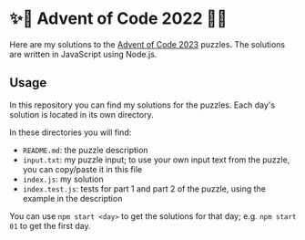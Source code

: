 # ✨🎄 Advent of Code 2022 🎄✨
Here are my solutions to the [Advent of Code 2023](https://adventofcode.com/2023) puzzles. The solutions are written in JavaScript using Node.js.

## Usage

In this repository you can find my solutions for the puzzles. Each day's solution is located in its own directory.

In these directories you will find:

- `README.md`: the puzzle description
- `input.txt`: my puzzle input; to use your own input text from the puzzle, you can copy/paste it in this file
- `index.js`: my solution
- `index.test.js`: tests for part 1 and part 2 of the puzzle, using the example in the description

You can use `npm start <day>` to get the solutions for that day; e.g. `npm start 01` to get the first day.